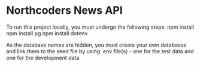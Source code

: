 # Northcoders News API

To run this project locally, you must undergo the following steps:
npm install
npm install pg
npm install dotenv

As the database names are hidden, you must create your own databases and link them to the seed file by using .env file(s) - one for the test data and one for the development data
